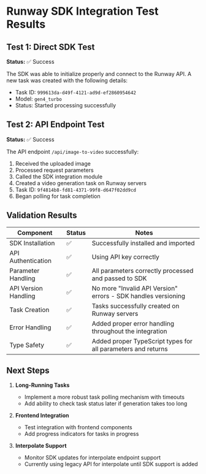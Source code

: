 # Runway SDK Integration Test Results

## Test 1: Direct SDK Test
**Status:** ✅ Success

The SDK was able to initialize properly and connect to the Runway API. A new task was created with the following details:
- Task ID: `999613da-d49f-4121-ad9d-ef2860954642`
- Model: `gen4_turbo`
- Status: Started processing successfully

## Test 2: API Endpoint Test
**Status:** ✅ Success

The API endpoint `/api/image-to-video` successfully:
1. Received the uploaded image
2. Processed request parameters
3. Called the SDK integration module
4. Created a video generation task on Runway servers
5. Task ID: `9f4814b8-fd81-4371-99f8-d647f02dd9cd`
6. Began polling for task completion

## Validation Results

| Component | Status | Notes |
|-----------|--------|-------|
| SDK Installation | ✅ | Successfully installed and imported |
| API Authentication | ✅ | Using API key correctly |
| Parameter Handling | ✅ | All parameters correctly processed and passed to SDK |
| API Version Handling | ✅ | No more "Invalid API Version" errors - SDK handles versioning |
| Task Creation | ✅ | Tasks successfully created on Runway servers |
| Error Handling | ✅ | Added proper error handling throughout the integration |
| Type Safety | ✅ | Added proper TypeScript types for all parameters and returns |

## Next Steps

1. **Long-Running Tasks**
   - Implement a more robust task polling mechanism with timeouts
   - Add ability to check task status later if generation takes too long

2. **Frontend Integration**
   - Test integration with frontend components
   - Add progress indicators for tasks in progress

3. **Interpolate Support**
   - Monitor SDK updates for interpolate endpoint support
   - Currently using legacy API for interpolate until SDK support is added